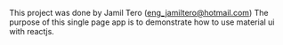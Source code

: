 This project was done by Jamil Tero (eng_jamiltero@hotmail.com)
The purpose of this single page app is to demonstrate how to use material ui with reactjs.
